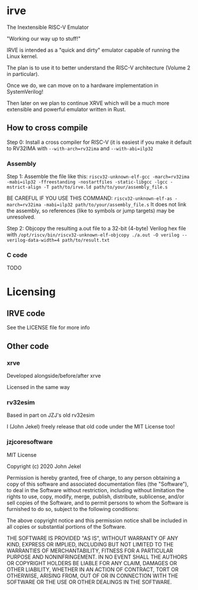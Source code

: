 # irve

The Inextensible RISC-V Emulator

"Working our way up to stuff!"

IRVE is intended as a "quick and dirty" emulator capable of running the Linux kernel.

The plan is to use it to better understand the RISC-V architecture (Volume 2 in particular).

Once we do, we can move on to a hardware implementation in SystemVerilog!

Then later on we plan to continue XRVE which will be a much more extensible and powerful emulator written in Rust.

## How to cross compile

Step 0: Install a cross compiler for RISC-V (it is easiest if you make it default to RV32IMA with `--with-arch=rv32ima` and `--with-abi=ilp32`

### Assembly

Step 1: Assemble the file like this: `riscv32-unknown-elf-gcc -march=rv32ima -mabi=ilp32 -ffreestanding -nostartfiles -static-libgcc -lgcc -mstrict-align -T path/to/irve.ld path/to/your/assembly_file.s`

BE CAREFUL IF YOU USE THIS COMMAND: `riscv32-unknown-elf-as -march=rv32ima -mabi=ilp32 path/to/your/assembly_file.s`
It does not link the assembly, so references (like to symbols or jump targets) may be unresolved.

Step 2: Objcopy the resulting a.out file to a 32-bit (4-byte) Verilog hex file with `/opt/riscv/bin/riscv32-unknown-elf-objcopy ./a.out -O verilog --verilog-data-width=4 path/to/result.txt`

### C code

TODO

# Licensing

## IRVE code 

See the LICENSE file for more info

## Other code

### xrve

Developed alongside/before/after xrve

Licensed in the same way

### rv32esim

Based in part on JZJ's old rv32esim

I (John Jekel) freely release that old code under the MIT License too!

### jzjcoresoftware

MIT License

Copyright (c) 2020 John Jekel

Permission is hereby granted, free of charge, to any person obtaining a copy
of this software and associated documentation files (the "Software"), to deal
in the Software without restriction, including without limitation the rights
to use, copy, modify, merge, publish, distribute, sublicense, and/or sell
copies of the Software, and to permit persons to whom the Software is
furnished to do so, subject to the following conditions:

The above copyright notice and this permission notice shall be included in all
copies or substantial portions of the Software.

THE SOFTWARE IS PROVIDED "AS IS", WITHOUT WARRANTY OF ANY KIND, EXPRESS OR
IMPLIED, INCLUDING BUT NOT LIMITED TO THE WARRANTIES OF MERCHANTABILITY,
FITNESS FOR A PARTICULAR PURPOSE AND NONINFRINGEMENT. IN NO EVENT SHALL THE
AUTHORS OR COPYRIGHT HOLDERS BE LIABLE FOR ANY CLAIM, DAMAGES OR OTHER
LIABILITY, WHETHER IN AN ACTION OF CONTRACT, TORT OR OTHERWISE, ARISING FROM,
OUT OF OR IN CONNECTION WITH THE SOFTWARE OR THE USE OR OTHER DEALINGS IN THE
SOFTWARE.
